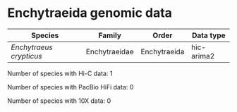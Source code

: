# Enchytraeida genomic data

| Species | Family | Order | Data type |
| -- | --- | --- | --- |
| *Enchytraeus crypticus* | Enchytraeidae | Enchytraeida | hic-arima2 |

Number of species with Hi-C data: 1

Number of species with PacBio HiFi data: 0

Number of species with 10X data: 0
